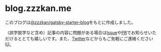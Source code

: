 # blog.zzzkan.me

このブログは[@zzzkan/gatsby-starter-blog](https://github.com/zzzkan/gatsby-starter-blog)をもとに作成しました。

（誤字脱字など含め）記事の内容に問題がある場合は[Issue](https://github.com/zzzkan/blog.zzzkan.me/issues)や[PR](https://github.com/zzzkan/blog.zzzkan.me/pulls)でお知らせいただけるととても嬉しいです。また、[Twitter](https://twitter.com/_zzzkan)などからもご気軽にご連絡ください 🐱。
